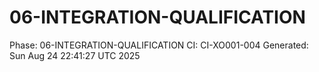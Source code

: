 # 06-INTEGRATION-QUALIFICATION
Phase: 06-INTEGRATION-QUALIFICATION
CI: CI-XO001-004
Generated: Sun Aug 24 22:41:27 UTC 2025
